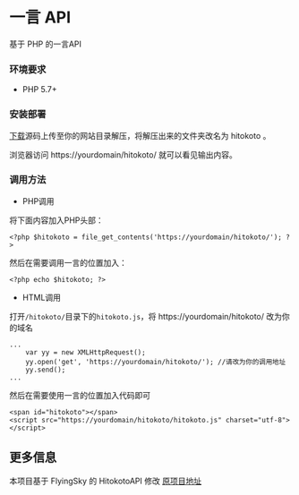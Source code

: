 # 一言 API
基于 PHP 的一言API

### 环境要求
+ PHP 5.7+ 

### 安装部署
[下载](https://github.com/rvvcim/hitokoto/archive/main.zip)源码上传至你的网站目录解压，将解压出来的文件夹改名为 hitokoto 。

浏览器访问 https://yourdomain/hitokoto/ 就可以看见输出内容。

### 调用方法
+ PHP调用

将下面内容加入PHP头部：

```
<?php $hitokoto = file_get_contents('https://yourdomain/hitokoto/'); ?>
```
然后在需要调用一言的位置加入：
```
<?php echo $hitokoto; ?>
```
+ HTML调用

打开`/hitokoto/`目录下的`hitokoto.js`，将 https://yourdomain/hitokoto/ 改为你的域名
```
...
	var yy = new XMLHttpRequest();
	yy.open('get', 'https://yourdomain/hitokoto/'); //请改为你的调用地址
	yy.send();
...
```
然后在需要使用一言的位置加入代码即可
```
<span id="hitokoto"></span>
<script src="https://yourdomain/hitokoto/hitokoto.js" charset="utf-8"></script>

```
## 更多信息
本项目基于 FlyingSky 的 HitokotoAPI 修改
[原项目地址](https://github.com/FlyingSky-CN/HitokotoAPI)
